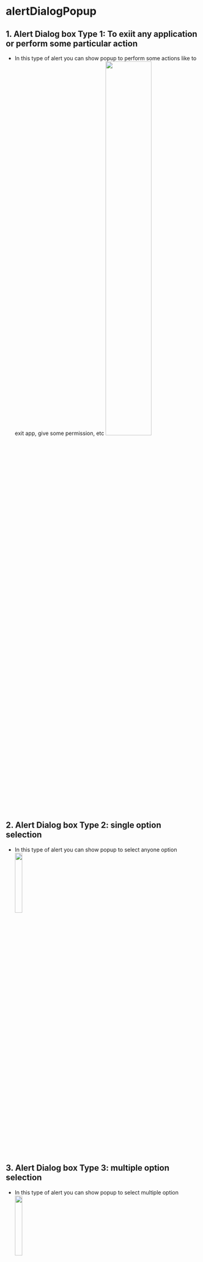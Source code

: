 
# alertDialogPopup
## 1. Alert Dialog box Type 1: To exiit any application or perform some particular action 
- In this type of alert you can show popup to perform some actions like to exit app, give some permission, etc
<img src="https://github.com/VarunaBansod/alertDialogPopup/assets/65997106/9bfabd1e-4b51-4a82-a652-6729f99a380c" width=50% height = 50%> <br>
## 2. Alert Dialog box Type 2: single option selection
- In this type of alert you can show popup to select anyone option<br>
<img src ="https://github.com/VarunaBansod/alertDialogPopup/assets/65997106/7621f943-250e-4006-b67c-772a1f9285a6" width=20% height = 20%> <br>
## 3. Alert Dialog box Type 3: multiple option selection
- In this type of alert you can show popup to select multiple option
<img src ="https://github.com/VarunaBansod/alertDialogPopup/assets/65997106/bc610636-bfd5-44f7-8c47-51f2651bfbda" width=20% height = 20%> <br>
### Adding video of this project
https://github.com/VarunaBansod/alertDialogPopup/assets/65997106/8f849607-7a3d-4f67-9702-405131e3dea1

